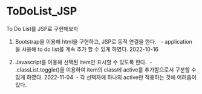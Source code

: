 # ToDoList_JSP

To Do List를 JSP로 구현해보자
<br>
1. Bootstrap을 이용해 html을 구현하고, JSP로 동적 연결을 한다.
&nbsp;  - application을 사용해 to do list를 계속 추가 할 수 있게 하였다. 2022-10-16


2. Javascript를 이용해 선택된 item만 표시할 수 있도록 한다.
&nbsp;- .classList.toggle()을 이용하여 item의 class에 active를 추가함으로서 구분할 수 있게 하였다. 2022-11-04
&nbsp;- 각 선택자에 하나의 active만 적용하는 것에 어려움이 있다.
